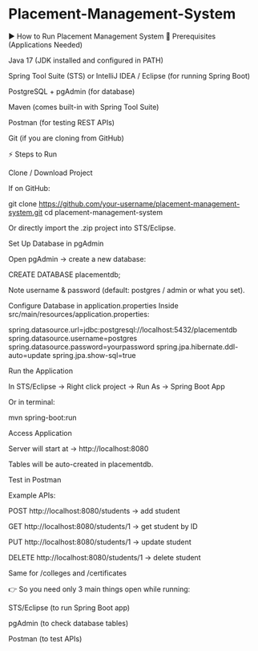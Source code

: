 # Placement-Management-System

▶ How to Run Placement Management System
🔧 Prerequisites (Applications Needed)

Java 17 (JDK installed and configured in PATH)

Spring Tool Suite (STS) or IntelliJ IDEA / Eclipse (for running Spring Boot)

PostgreSQL + pgAdmin (for database)

Maven (comes built-in with Spring Tool Suite)

Postman (for testing REST APIs)

Git (if you are cloning from GitHub)

⚡ Steps to Run

Clone / Download Project

If on GitHub:

git clone https://github.com/your-username/placement-management-system.git
cd placement-management-system


Or directly import the .zip project into STS/Eclipse.

Set Up Database in pgAdmin

Open pgAdmin → create a new database:

CREATE DATABASE placementdb;


Note username & password (default: postgres / admin or what you set).

Configure Database in application.properties
Inside src/main/resources/application.properties:

spring.datasource.url=jdbc:postgresql://localhost:5432/placementdb
spring.datasource.username=postgres
spring.datasource.password=yourpassword
spring.jpa.hibernate.ddl-auto=update
spring.jpa.show-sql=true


Run the Application

In STS/Eclipse → Right click project → Run As → Spring Boot App

Or in terminal:

mvn spring-boot:run


Access Application

Server will start at → http://localhost:8080

Tables will be auto-created in placementdb.

Test in Postman

Example APIs:

POST http://localhost:8080/students → add student

GET http://localhost:8080/students/1 → get student by ID

PUT http://localhost:8080/students/1 → update student

DELETE http://localhost:8080/students/1 → delete student

Same for /colleges and /certificates

👉 So you need only 3 main things open while running:

STS/Eclipse (to run Spring Boot app)

pgAdmin (to check database tables)

Postman (to test APIs)
